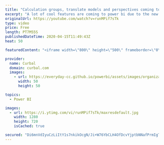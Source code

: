 ```yaml
---
title: "Calculation groups, translate models and perspectives coming to Power BI..."
excerpt: "A lot of cool features are coming to power bi due to the new xmla implementation. In this video we discuss some of them:  Enhanced dataset metadata: https://docs.microsoft.com/en-gb/power-bi/desktop-enhanced-dataset-metadata Calculation groups in power bi: https://docs.microsoft.com/en-us/analysis-services/tabular-models/calculation-groups?view=power-bi-premium-current"
originalUrl: https://youtube.com/watch?v=runMPif7sTk
type: video
price: Free
length: PT7M55S
publishedDateTime: 2020-04-15T11:49:43Z
heat: 50

featuredContent: "<iframe width=\"800\" height=\"500\" frameborder=\"0\" src=\"https://www.youtube.com/embed/runMPif7sTk\" allow=\"accelerometer; autoplay; encrypted-media; gyroscope; picture-in-picture\" allowfullscreen></iframe>"

provider:
  name: Curbal
  domain: curbal.com
  images:
    - url: https://everyday-cc.github.io/powerbi/assets/images/organizations/curbal.com-50x50.jpg
      width: 50
      height: 50

topics:
  - Power BI

images:
  - url: https://i.ytimg.com/vi/runMPif7sTk/maxresdefault.jpg
    width: 1280
    height: 720
    isCached: true

secured: "Di6mnVdIyuCzLiItY1s7nkikOcgN/Ji+W76YbCLH4OfDcvYjptbNNafPrmIgTVenZYsAwMtA7IFgQrPeFWekf67+CLDbjOQGoU70129n/rUP3jbAuZTq4psibjj+qeomktr3KjUlv6/Cr7S91pJSxZFZJEx8d1SAjLMi6U/acgEG1UiIpKc/REO8hNAHMetwEEGrc2GREaTrhrdcP+zZ2r/xJlOMOcCo43HUk8RjrzHHv680EA7N5WjVt1+zDXj1vc47uN3OYop0iLWEan2Oktrh7E8TaaL6H3v1sSTWx9YyNn+OIlvwEED+ipwKsbtK5peA7EPfFUB/9gfdKOh1DVLu4lsL8MDoU1+5hE3gI5v78+xR3gjiB+tWNOKrsdkmtu3pxAG4URB2EriFshgA/kbf5Vo5oZtbGLZOLMeMecE=;HzQZuWNnbQXQjMp7QVGoHw=="
---
```


